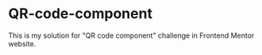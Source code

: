 # QR-code-component
This is my solution for "QR code component" challenge in Frontend Mentor website.
